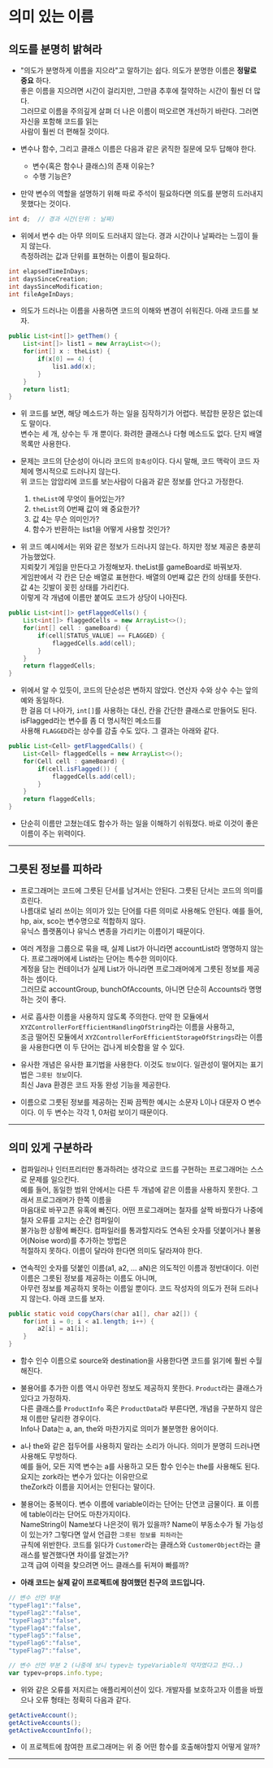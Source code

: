 <h1>의미 있는 이름</h1>

<h2>의도를 분명히 밝혀라</h2>

* "의도가 분명하게 이름을 지으라"고 말하기는 쉽다. 의도가 분명한 이름은 __정말로 중요__ 하다.   
  좋은 이름을 지으려면 시간이 걸리지만, 그만큼 추후에 절약하는 시간이 훨씬 더 많다.   
  그러므로 이름을 주의깊게 살펴 더 나은 이름이 떠오르면 개선하기 바란다. 그러면 자신을 포함해 코드를 읽는   
  사람이 훨씬 더 편해질 것이다.

* 변수나 함수, 그리고 클래스 이름은 다음과 같은 굵직한 질문에 모두 답해야 한다.
  * 변수(혹은 함수나 클래스)의 존재 이유는?
  * 수행 기능은?

* 만약 변수의 역할을 설명하기 위해 따로 주석이 필요하다면 의도를 분명히 드러내지 못했다는 것이다.
```java
int d;  // 경과 시간(단위 : 날짜)
```

* 위에서 변수 d는 아무 의미도 드러내지 않는다. 경과 시간이나 날짜라는 느낌이 들지 않는다.   
  측정하려는 값과 단위를 표현하는 이름이 필요하다.
```java
int elapsedTimeInDays;
int daysSinceCreation;
int daysSinceModification;
int fileAgeInDays;
```

* 의도가 드러나는 이름을 사용하면 코드의 이해와 변경이 쉬워진다. 아래 코드를 보자.
```java
public List<int[]> getThem() {
    List<int[]> list1 = new ArrayList<>();
    for(int[] x : theList) {
        if(x[0] == 4) {
            lis1.add(x);
        }
    }
    return list1;
}
```

* 위 코드를 보면, 해당 메소드가 하는 일을 짐작하기가 어렵다. 복잡한 문장은 없는데도 말이다.   
  변수는 세 개, 상수는 두 개 뿐이다. 화려한 클래스나 다형 메소드도 없다. 단지 배열 목록만 사용한다.

* 문제는 코드의 단순성이 아니라 코드의 `함축성`이다. 다시 말해, 코드 맥락이 코드 자체에 명시적으로 드러나지 않는다.   
  위 코드는 암암리에 코드를 보는사람이 다음과 같은 정보를 안다고 가정한다.
  1. `theList`에 무엇이 들어있는가?
  2. `theList`의 0번째 값이 왜 중요한가?
  3. 값 4는 무슨 의미인가?
  4. 함수가 반환하는 list1을 어떻게 사용할 것인가?

* 위 코드 예시에서는 위와 같은 정보가 드러나지 않는다. 하지만 정보 제공은 충분히 가능했었다.   
  지뢰찾기 게임을 만든다고 가정해보자. theList를 gameBoard로 바꿔보자.   
  게임판에서 각 칸은 단순 배열로 표현한다. 배열의 0번째 값은 칸의 상태를 뜻한다. 값 4는 깃발이 꽂힌 상태를 가리킨다.   
  이렇게 각 개념에 이름만 붙여도 코드가 상당이 나아진다.
```java
public List<int[]> getFlaggedCells() {
    List<int[]> flaggedCells = new ArrayList<>();
    for(int[] cell : gameBoard) {
        if(cell[STATUS_VALUE] == FLAGGED) {
            flaggedCells.add(cell);
        }
    }
    return flaggedCells;
}
```

* 위에서 알 수 있듯이, 코드의 단순성은 변하지 않았다. 연산자 수와 상수 수는 앞의 예와 동일하다.   
  한 걸음 더 나아가, `int[]`를 사용하는 대신, 칸을 간단한 클래스로 만들어도 된다. isFlagged라는 변수를 좀 더 명시적인 메소드를   
  사용해 `FLAGGED`라는 상수를 감출 수도 있다. 그 결과는 아래와 같다.
```java
public List<Cell> getFlaggedCalls() {
    List<Cell> flaggedCells = new ArrayList<>();
    for(Cell cell : gameBoard) {
        if(cell.isFlagged()) {
            flaggedCells.add(cell);
        }
    }
    return flaggedCells;
}
```

* 단순히 이름만 고쳤는데도 함수가 하는 일을 이해하기 쉬워졌다. 바로 이것이 좋은 이름이 주는 위력이다.
<hr/>

<h2>그릇된 정보를 피하라</h2>

* 프로그래머는 코드에 그릇된 단서를 남겨서는 안된다. 그릇된 단서는 코드의 의미를 흐린다.   
  나름대로 널리 쓰이는 의미가 있는 단어를 다른 의미로 사용해도 안된다. 예를 들어, hp, aix, sco는 변수명으로 적합하지 않다.   
  유닉스 플랫폼이나 유닉스 변종을 가리키는 이름이기 때문이다.

* 여러 계정을 그룹으로 묶을 때, 실제 List가 아니라면 accountList라 명명하지 않는다. 프로그래머에세 List라는 단어는 특수한 의미이다.   
  계정을 담는 컨테이너가 실제 List가 아니라면 프로그래머에게 그릇된 정보를 제공하는 셈이다.   
  그러므로 accountGroup, bunchOfAccounts, 아니면 단순히 Accounts라 명명하는 것이 좋다.

* 서로 흡사한 이름을 사용하지 않도록 주의한다. 만약 한 모듈에서 `XYZControllerForEfficientHandlingOfString`라는 이름을 사용하고,   
  조금 떨어진 모듈에서 `XYZControllerForEfficientStorageOfStrings`라는 이름을 사용한다면 이 두 단어는 겁나게 비슷함을 알 수 있다.

* 유사한 개념은 유사한 표기법을 사용한다. 이것도 `정보`이다. 일관성이 떨어지는 표기법은 `그릇된 정보`이다.   
  최신 Java 환경은 코드 자동 완성 기능을 제공한다.

* 이름으로 그릇된 정보를 제공하는 진짜 끔찍한 예시는 소문자 L이나 대문자 O 변수이다. 이 두 변수는 각각 1, 0처럼 보이기 때문이다.
<hr/>

<h2>의미 있게 구분하라</h2>

* 컴파일러나 인터프리터만 통과하려는 생각으로 코드를 구현하는 프로그래머는 스스로 문제를 일으킨다.   
  예를 들어, 동일한 범위 안에서는 다른 두 개념에 같은 이름을 사용하지 못한다. 그래서 프로그래머가 한쪽 이름을   
  마음대로 바꾸고픈 유혹에 빠진다. 어떤 프로그래머는 철자를 살짝 바꿨다가 나중에 철자 오류를 고치는 순간 컴파일이   
  불가능한 상황에 빠진다. 컴파일러를 통과할지라도 연속된 숫자를 덧붙이거나 불용어(Noise word)를 추가하는 방법은   
  적절하지 못하다. 이름이 달라야 한다면 의미도 달라져야 한다.

* 연속적인 숫자를 덧붙인 이름(a1, a2, ... aN)은 의도적인 이름과 정반대이다. 이런 이름은 그릇된 정보를 제공하는 이름도 아니며,   
  아무런 정보를 제공하지 못하는 이름일 뿐이다. 코드 작성자의 의도가 전혀 드러나지 않는다. 아래 코드를 보자.
```java
public static void copyChars(char a1[], char a2[]) {
    for(int i = 0; i < a1.length; i++) {
        a2[i] = a1[i];
    }
}
```

* 함수 인수 이름으로 source와 destination을 사용한다면 코드를 읽기에 훨씬 수월해진다.

* 불용어를 추가한 이름 역시 아무런 정보도 제공하지 못한다. `Product`라는 클래스가 있다고 가정하자.   
  다른 클래스를 `ProductInfo` 혹은 `ProductData`라 부른다면, 개념을 구분하지 않은 채 이름만 달리한 경우이다.   
  Info나 Data는 a, an, the와 마찬가지로 의미가 불분명한 용어이다.

* a나 the와 같은 접두어를 사용하지 말라는 소리가 아니다. 의미가 분명히 드러나면 사용해도 무방하다.   
  예를 들어, 모든 지역 변수는 a를 사용하고 모든 함수 인수는 the를 사용해도 된다. 요지는 zork라는 변수가 있다는 이유만으로   
  theZork라 이름을 지어서는 안된다는 말이다.

* 불용어는 중복이다. 변수 이름에 variable이라는 단어는 단연코 금물이다. 표 이름에 table이라는 단어도 마찬가지이다.   
  NameString이 Name보다 나은것이 뭐가 있을까? Name이 부동소수가 될 가능성이 있는가? 그렇다면 앞서 언급한 `그릇된 정보를 피하라`는   
  규칙에 위반한다. 코드를 읽다가 `Customer`라는 클래스와 `CustomerObject`라는 클래스를 발견했다면 차이를 알겠는가?   
  고객 급여 이력을 찾으려면 어느 클래스를 뒤져야 빠를까?

* __아래 코드는 실제 같이 프로젝트에 참여했던 친구의 코드입니다.__
```js
// 변수 선언 부분
"typeFlag1":"false",
"typeFlag2":"false",
"typeFlag3":"false",
"typeFlag4":"false",
"typeFlag5":"false",
"typeFlag6":"false",
"typeFlag7":"false",

// 변수 선언 부분 2 (나중에 보니 typev는 typeVariable의 약자였다고 한다..)
var typev=props.info.type;
```

* 위와 같은 오류를 저지르는 애플리케이션이 있다. 개발자를 보호하고자 이름을 바꿨으나 오류 형태는 정확히 다음과 같다.
```java
getActiveAccount();
getActiveAccounts();
getActiveAccountInfo();
```

* 이 프로젝트에 참여한 프로그래머는 위 중 어떤 함수를 호출해야할지 어떻게 알까?
<hr/>